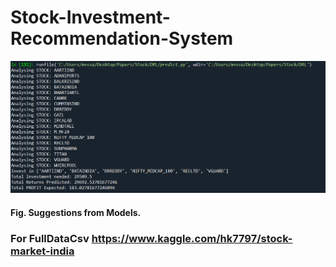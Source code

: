 # Stock-Investment-Recommendation-System
![alt text](https://github.com/mvssanjay007/Stock-Investment-Recommendation-System/blob/main/Predict_result.png?raw=true)
#### Fig. Suggestions from Models.
### For FullDataCsv https://www.kaggle.com/hk7797/stock-market-india 
